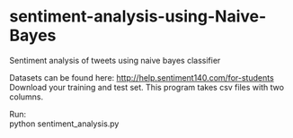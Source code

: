 # sentiment-analysis-using-Naive-Bayes
Sentiment analysis of tweets using naive bayes classifier

Datasets can be found here: http://help.sentiment140.com/for-students  
Download your training and test set. This program takes csv files with two columns.  

Run:  
python sentiment_analysis.py

